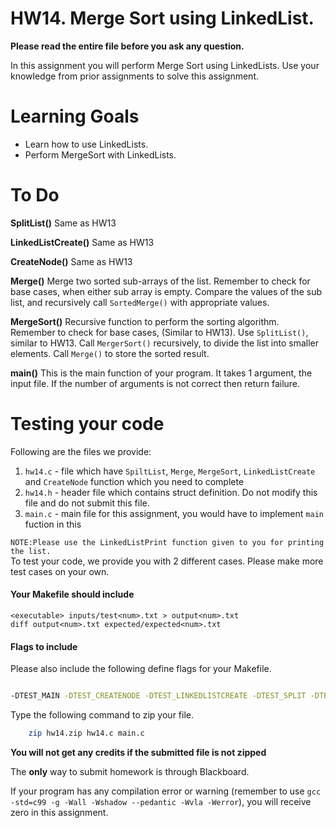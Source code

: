 
# HW14. Merge Sort using LinkedList.


**Please read the entire file before you ask any question.**

In this assignment you will perform Merge Sort using LinkedLists. Use your knowledge from prior assignments to solve this assignment.

# Learning Goals
* Learn how to use LinkedLists.
* Perform MergeSort with LinkedLists.


# To Do
**SplitList()**
Same as HW13

**LinkedListCreate()**
Same as HW13

**CreateNode()**
Same as HW13

**Merge()**
Merge two sorted sub-arrays of the list. 
Remember to check for base cases, when either sub array is empty.
Compare the values of the sub list, and recursively call `SortedMerge()` with appropriate values.

**MergeSort()**
Recursive function to perform the sorting algorithm.
Remember to check for base cases, (Similar to HW13).
Use `SplitList()`, similar to HW13.
Call `MergerSort()` recursively, to divide the list into smaller elements.
Call `Merge()` to store the sorted result.

**main()**
This is the main function of your program.
It takes 1 argument, the input file. If the number of arguments is not correct then return failure.

# Testing your code
Following are the files we provide:
1. `hw14.c` - file which have `SpiltList`, `Merge`, `MergeSort`, `LinkedListCreate` and `CreateNode` function which you need to complete
2. `hw14.h` - header file which contains struct definition. Do not modify this file and do not submit this file.
3. `main.c` - main file for this assignment, you would have to implement `main` fuction in this

`NOTE:Please use the LinkedListPrint function given to you for printing the list.`<br>
To test your code, we provide you with 2 different cases. Please make more test cases on your own.<br>

#### Your Makefile should include

```
<executable> inputs/test<num>.txt > output<num>.txt
diff output<num>.txt expected/expected<num>.txt
```

#### Flags to include
Please also include the following define flags for your Makefile.

```bash

-DTEST_MAIN -DTEST_CREATENODE -DTEST_LINKEDLISTCREATE -DTEST_SPLIT -DTEST_MERGE -DTEST_SORT -DLINKEDLIST

```

Type the following command to zip your file.
```bash
	zip hw14.zip hw14.c main.c
```
**You will not get any credits if the submitted file is not zipped**

The **only** way to submit homework is through Blackboard.

If your program has any compilation error or warning (remember to use
`gcc -std=c99 -g -Wall -Wshadow --pedantic -Wvla -Werror`), you will
receive zero in this assignment.
